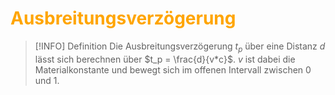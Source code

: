 # <font color = "orange">Ausbreitungsverzögerung</font>
>[!INFO] Definition
>Die Ausbreitungsverzögerung $t_p$ über eine Distanz $d$ lässt sich berechnen über $t_p = \frac{d}{v*c}$. 
>$v$ ist dabei die Materialkonstante und bewegt sich im offenen Intervall zwischen 0 und 1.

